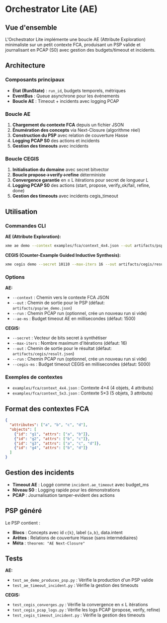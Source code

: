 # Orchestrator Lite (AE)

## Vue d'ensemble

L'Orchestrator Lite implémente une boucle AE (Attribute Exploration) minimaliste sur un petit contexte FCA, produisant un PSP valide et journalisant en PCAP (S0) avec gestion des budgets/timeout et incidents.

## Architecture

### Composants principaux

- **État (RunState)** : `run_id`, budgets temporels, métriques
- **EventBus** : Queue asynchrone pour les événements
- **Boucle AE** : Timeout + incidents avec logging PCAP

### Boucle AE

1. **Chargement du contexte FCA** depuis un fichier JSON
2. **Énumération des concepts** via Next-Closure (algorithme réel)
3. **Construction du PSP** avec relation de couverture Hasse
4. **Logging PCAP S0** des actions et incidents
5. **Gestion des timeouts** avec incidents

### Boucle CEGIS

1. **Initialisation du domaine** avec secret bitvector
2. **Boucle propose→verify→refine** déterministe
3. **Convergence garantie** en ≤ L itérations pour secret de longueur L
4. **Logging PCAP S0** des actions (start, propose, verify_ok/fail, refine, done)
5. **Gestion des timeouts** avec incidents cegis_timeout

## Utilisation

### Commandes CLI

**AE (Attribute Exploration):**
```bash
xme ae demo --context examples/fca/context_4x4.json --out artifacts/psp/ae_demo.json
```

**CEGIS (Counter-Example Guided Inductive Synthesis):**
```bash
xme cegis demo --secret 10110 --max-iters 16 --out artifacts/cegis/result.json
```

### Options

**AE:**
- `--context` : Chemin vers le contexte FCA JSON
- `--out` : Chemin de sortie pour le PSP (défaut: `artifacts/psp/ae_demo.json`)
- `--run` : Chemin PCAP run (optionnel, crée un nouveau run si vide)
- `--ae-ms` : Budget timeout AE en millisecondes (défaut: 1500)

**CEGIS:**
- `--secret` : Vecteur de bits secret à synthétiser
- `--max-iters` : Nombre maximum d'itérations (défaut: 16)
- `--out` : Chemin de sortie pour le résultat (défaut: `artifacts/cegis/result.json`)
- `--run` : Chemin PCAP run (optionnel, crée un nouveau run si vide)
- `--cegis-ms` : Budget timeout CEGIS en millisecondes (défaut: 5000)

### Exemples de contextes

- `examples/fca/context_4x4.json` : Contexte 4×4 (4 objets, 4 attributs)
- `examples/fca/context_5x3.json` : Contexte 5×3 (5 objets, 3 attributs)

## Format des contextes FCA

```json
{
  "attributes": ["a", "b", "c", "d"],
  "objects": [
    {"id": "g1", "attrs": ["a", "b"]},
    {"id": "g2", "attrs": ["b", "c"]},
    {"id": "g3", "attrs": ["a", "c", "d"]},
    {"id": "g4", "attrs": ["b", "d"]}
  ]
}
```

## Gestion des incidents

- **Timeout AE** : Loggé comme `incident.ae_timeout` avec budget_ms
- **Niveau S0** : Logging rapide pour les démonstrations
- **PCAP** : Journalisation tamper-evident des actions

## PSP généré

Le PSP contient :
- **Blocs** : Concepts avec id `c{k}`, label `{a,b}`, data.intent
- **Arêtes** : Relations de couverture Hasse (sans intermédiaires)
- **Méta** : `theorem: "AE Next-Closure"`

## Tests

**AE:**
- `test_ae_demo_produces_psp.py` : Vérifie la production d'un PSP valide
- `test_ae_timeout_incident.py` : Vérifie la gestion des timeouts

**CEGIS:**
- `test_cegis_converges.py` : Vérifie la convergence en ≤ L itérations
- `test_cegis_pcap_logs.py` : Vérifie les logs PCAP (propose, verify, refine)
- `test_cegis_timeout_incident.py` : Vérifie la gestion des timeouts

